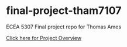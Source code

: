 # final-project-tham7107
ECEA 5307 Final project repo for Thomas Ames

[Click here for Project Overview](https://github.com/cu-ecen-aeld/final-project-tham7107/wiki/Project-Overview)
